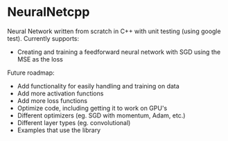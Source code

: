 # NeuralNetcpp
Neural Network written from scratch in C++ with unit testing (using google test). 
Currently supports:
  - Creating and training a feedforward neural network with SGD using the MSE as the loss

Future roadmap:
  - Add functionality for easily handling and training on data
  - Add more activation functions
  - Add more loss functions
  - Optimize code, including getting it to work on GPU's
  - Different optimizers (eg. SGD with momentum, Adam, etc.)
  - Different layer types (eg. convolutional)
  - Examples that use the library 

